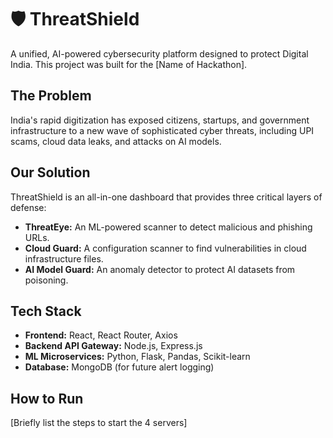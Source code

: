 # 🛡️ ThreatShield

A unified, AI-powered cybersecurity platform designed to protect Digital India. This project was built for the [Name of Hackathon].

## The Problem
India's rapid digitization has exposed citizens, startups, and government infrastructure to a new wave of sophisticated cyber threats, including UPI scams, cloud data leaks, and attacks on AI models.

## Our Solution
ThreatShield is an all-in-one dashboard that provides three critical layers of defense:
* **ThreatEye:** An ML-powered scanner to detect malicious and phishing URLs.
* **Cloud Guard:** A configuration scanner to find vulnerabilities in cloud infrastructure files.
* **AI Model Guard:** An anomaly detector to protect AI datasets from poisoning.

## Tech Stack
* **Frontend:** React, React Router, Axios
* **Backend API Gateway:** Node.js, Express.js
* **ML Microservices:** Python, Flask, Pandas, Scikit-learn
* **Database:** MongoDB (for future alert logging)

## How to Run
[Briefly list the steps to start the 4 servers]